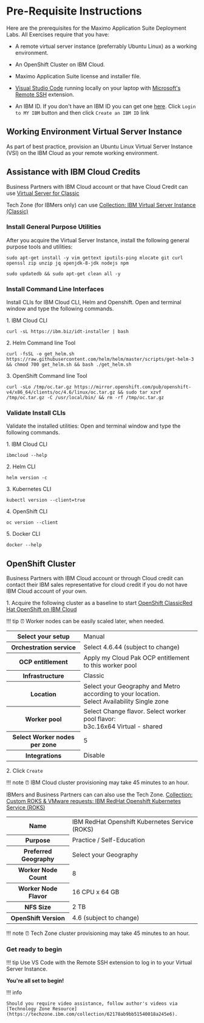 # Pre-Requisite Instructions

Here are the prerequisites for the Maximo Application Suite Deployment Labs.   All Exercises require that you have:

*  A remote virtual server instance (preferrably Ubuntu Linux) as a working environment.

*  An OpenShift Cluster on IBM Cloud.

*  Maximo Application Suite license and installer file.

*  [Visual Studio Code](https://code.visualstudio.com/) running locally on your laptop with
 [Microsoft's Remote SSH](https://marketplace.visualstudio.com/items?itemName=ms-vscode-remote.remote-ssh)  extension.

* An IBM ID.  If you don't have an IBM ID you can get one [here](https://www.ibm.com/account/reg/signup?). Click 
`Login to MY IBM` button and then click `Create an IBM ID` link

## Working Environment Virtual Server Instance

As part of best practice, provision an Ubuntu Linux Virtual Server Instance (VSI) on the IBM Cloud as your remote working environment.

## Assistance with IBM Cloud Credits

Business Partners with IBM Cloud account or that have Cloud Credit can use 
[Virtual Server for Classic](https://cloud.ibm.com/gen1/infrastructure/provision/vs)

Tech Zone (for IBMers only) can use
[Collection: IBM Virtual Server Instance (Classic)](https://techzone.ibm.com/collection/base-images)

### Install General Purpose Utilities

After you acquire the Virtual Server Instance, install the following general purpose tools and utilities:

```shell
sudo apt-get install -y vim gettext iputils-ping mlocate git curl openssl zip unzip jq openjdk-8-jdk nodejs npm
```

```shell
sudo updatedb && sudo apt-get clean all -y
```

### Install Command Line Interfaces

Install CLIs for IBM Cloud CLI, Helm and Openshift.  Open and terminal window and type the following commands.

1\. IBM Cloud CLI

```shell
curl -sL https://ibm.biz/idt-installer | bash
```

2\. Helm Command line Tool

```shell
curl -fsSL -o get_helm.sh https://raw.githubusercontent.com/helm/helm/master/scripts/get-helm-3 && chmod 700 get_helm.sh && bash ./get_helm.sh
```
   
3\. OpenShift Command line Tool

```shell
curl -sLo /tmp/oc.tar.gz https://mirror.openshift.com/pub/openshift-v4/x86_64/clients/oc/4.6/linux/oc.tar.gz && sudo tar xzvf /tmp/oc.tar.gz -C /usr/local/bin/ && rm -rf /tmp/oc.tar.gz
```

### Validate Install CLIs

Validate the installed utilities: Open and terminal window and type the following commands.

1\.  IBM Cloud CLI

```shell
ibmcloud --help
```

2\.  Helm CLI

```shell
helm version -c
```

3\.  Kubernetes CLI

```shell
kubectl version --client=true
```

4\.  OpenShift CLI

```shell
oc version --client
```

5\.  Docker CLI

```shell
docker --help
```

## OpenShift Cluster

Business Partners with IBM Cloud account or through Cloud credit can contact their IBM sales representative for cloud credit if you do not have IBM Cloud account of your own. 

1\.  Acquire the following cluster as a baseline to start [OpenShift Classic](https://www.ibm.com/cloud/openshift)[Red Hat OpenShift on IBM Cloud](https://cloud.ibm.com/kubernetes/catalog/create?platformType=openshift)

!!! tip
    ⏰ Worker nodes can be easily scaled later, when needed.

<table>
  <tr>
    <th>Select your setup</th>
    <td>Manual</td>
  </tr>
  <tr>
    <th>Orchestration service</th>
    <td>Select 4.6.44 (subject to change)</td>
  </tr>
  <tr>
    <th>OCP entitlement</th>
    <td>Apply my Cloud Pak OCP entitlement to this worker pool</td>
  </tr>
  <tr>
    <th>Infrastructure</th>
    <td>Classic</td>
  </tr>
  <tr>
    <th>Location</th>
    <td>Select your Geography and Metro according to your location. <br>Select Availability Single zone</td>
  </tr>
  <tr>
    <th>Worker pool</th>
    <td>Select Change flavor. Select worker pool flavor: <br>b3c.16x64 Virtual - shared</td>
  </tr>
  <tr>
    <th>Select Worker nodes per zone</th>
    <td>5</td>
  </tr>
  <tr>
    <th>Integrations</th>
    <td>Disable</td>
  </tr>
</table>

2\.  Click `Create`

!!! note
    ⏰ IBM Cloud cluster provisioning may take 45 minutes to an hour.

IBMers and Business Partners can can also use the Tech Zone.  [Collection: Custom ROKS & VMware requests: IBM RedHat Openshift Kubernetes Service (ROKS)](https://techzone.ibm.com/collection/custom-roks-vmware-requests)

<table>
  <tr>
    <th>Name</th>
    <td>IBM RedHat Openshift Kubernetes Service (ROKS)</td>
  </tr>
  <tr>
    <th>Purpose</th>
    <td>Practice / Self-Education</td>
  </tr>
  <tr>
    <th>Preferred Geography</th>
    <td>Select your Geography</td>
  </tr>
  <tr>
    <th>Worker Node Count</th>
    <td>8</td>
  </tr>
  <tr>
    <th>Worker Node Flavor</th>
    <td>16 CPU x 64 GB</td>
  </tr>
  <tr>
    <th>NFS Size</th>
    <td>2 TB</td>
  </tr>
  <tr>
    <th>OpenShift Version</th>
    <td>4.6 (subject to change)</td>
  </tr>
</table>

!!! note
    ⏰ Tech Zone cluster provisioning may take 45 minutes to an hour.

### Get ready to begin

!!! tip
    Use VS Code with the Remote SSH extension to log in to your Virtual Server Instance.
 
**You're all set to begin!**

!!! info

    Should you require video assistance, follow author's videos via [Technology Zone Resource](https://techzone.ibm.com/collection/62178ab9bb51540018a245e6).
